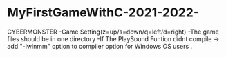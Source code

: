 # MyFirstGameWithC-2021-2022-
CYBERMONSTER
-Game Setting(z=up/s=down/q=left/d=right)
-The game files should be in one directory
-If The PlaySound Funtion didnt compile -> add "-lwinmm" option to compiler option for Windows OS users .
